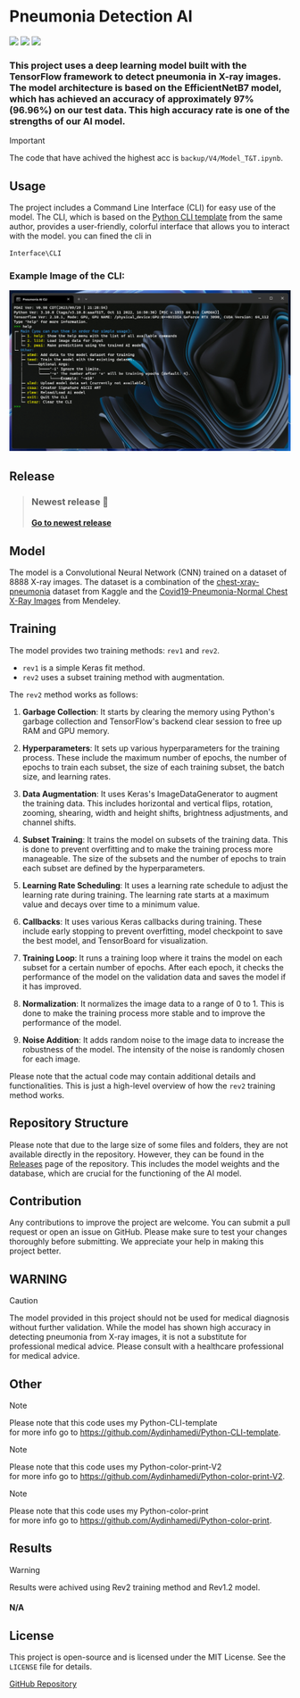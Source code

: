 # Pneumonia Detection AI
<img src="https://img.shields.io/badge/Python-FFD43B?style=for-the-badge&logo=python&logoColor=blue"/> <img src="https://img.shields.io/badge/TensorFlow-FF6F00?style=for-the-badge&logo=tensorflow&logoColor=white"/> <img src="https://img.shields.io/badge/Keras-FF0000?style=for-the-badge&logo=keras&logoColor=white"/>

### This project uses a deep learning model built with the TensorFlow framework to detect pneumonia in X-ray images. The model architecture is based on the EfficientNetB7 model, which has achieved an accuracy of approximately 97% (96.96%) on our test data. This high accuracy rate is one of the strengths of our AI model.
> [!IMPORTANT]
> The code that have achived the highest acc is `backup/V4/Model_T&T.ipynb`.
## Usage

The project includes a Command Line Interface (CLI) for easy use of the model. The CLI, which is based on the [Python CLI template](https://github.com/Aydinhamedi/Python-CLI-template) from the same author, provides a user-friendly, colorful interface that allows you to interact with the model. you can fined the cli in 

```
Interface\CLI
```
### Example Image of the CLI:
![Example](doc/Screenshot.png)  
## Release
> ### Newest release 📃
> #### [Go to newest release](https://github.com/Aydinhamedi/Pneumonia-Detection-Ai/releases)

## Model

The model is a Convolutional Neural Network (CNN) trained on a dataset of 8888 X-ray images. The dataset is a combination of the [chest-xray-pneumonia](https://www.kaggle.com/datasets/paultimothymooney/chest-xray-pneumonia) dataset from Kaggle and the [Covid19-Pneumonia-Normal Chest X-Ray Images](https://data.mendeley.com/datasets/dvntn9yhd2/1) from Mendeley.


## Training

The model provides two training methods: `rev1` and `rev2`.

- `rev1` is a simple Keras fit method.
- `rev2` uses a subset training method with augmentation.

The `rev2` method works as follows:

1. **Garbage Collection**: It starts by clearing the memory using Python's garbage collection and TensorFlow's backend clear session to free up RAM and GPU memory.

2. **Hyperparameters**: It sets up various hyperparameters for the training process. These include the maximum number of epochs, the number of epochs to train each subset, the size of each training subset, the batch size, and learning rates.

3. **Data Augmentation**: It uses Keras's ImageDataGenerator to augment the training data. This includes horizontal and vertical flips, rotation, zooming, shearing, width and height shifts, brightness adjustments, and channel shifts.

4. **Subset Training**: It trains the model on subsets of the training data. This is done to prevent overfitting and to make the training process more manageable. The size of the subsets and the number of epochs to train each subset are defined by the hyperparameters.

5. **Learning Rate Scheduling**: It uses a learning rate schedule to adjust the learning rate during training. The learning rate starts at a maximum value and decays over time to a minimum value.

6. **Callbacks**: It uses various Keras callbacks during training. These include early stopping to prevent overfitting, model checkpoint to save the best model, and TensorBoard for visualization.

7. **Training Loop**: It runs a training loop where it trains the model on each subset for a certain number of epochs. After each epoch, it checks the performance of the model on the validation data and saves the model if it has improved.

8. **Normalization**: It normalizes the image data to a range of 0 to 1. This is done to make the training process more stable and to improve the performance of the model.

9. **Noise Addition**: It adds random noise to the image data to increase the robustness of the model. The intensity of the noise is randomly chosen for each image.

Please note that the actual code may contain additional details and functionalities. This is just a high-level overview of how the `rev2` training method works.

## Repository Structure

Please note that due to the large size of some files and folders, they are not available directly in the repository. However, they can be found in the [Releases](https://github.com/Aydinhamedi/Pneumonia-Detection-Ai/releases) page of the repository. This includes the model weights and the database, which are crucial for the functioning of the AI model.

## Contribution

Any contributions to improve the project are welcome. You can submit a pull request or open an issue on GitHub. Please make sure to test your changes thoroughly before submitting. We appreciate your help in making this project better.

## WARNING
> [!CAUTION]
The model provided in this project should not be used for medical diagnosis without further validation. While the model has shown high accuracy in detecting pneumonia from X-ray images, it is not a substitute for professional medical advice. Please consult with a healthcare professional for medical advice.


## Other
> [!NOTE]
>  Please note that this code uses my Python-CLI-template\
>  for more info go to https://github.com/Aydinhamedi/Python-CLI-template.

> [!NOTE]
>  Please note that this code uses my Python-color-print-V2\
>  for more info go to https://github.com/Aydinhamedi/Python-color-print-V2.

> [!NOTE]
>  Please note that this code uses my Python-color-print\
>  for more info go to https://github.com/Aydinhamedi/Python-color-print.

## Results

> [!WARNING]
> Results were achived using Rev2 training method and Rev1.2 model.
#### N/A 
<!--
![img1](doc/Screenshot.png)  

![img2](doc/Screenshot.png)  

![img3](doc/Screenshot.png)  
-->


## License

This project is open-source and is licensed under the MIT License. See the `LICENSE` file for details.

[GitHub Repository](https://github.com/Aydinhamedi/Pneumonia-Detection-Ai)
